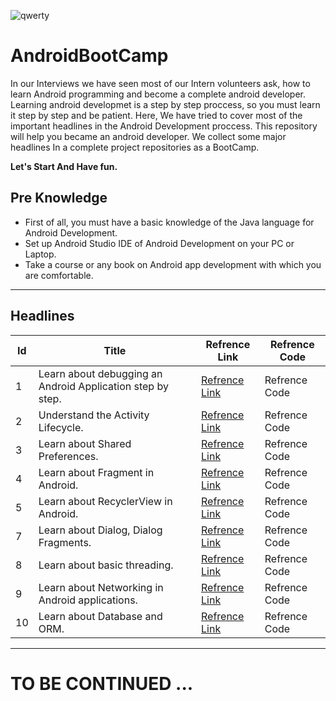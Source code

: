 ![qwerty](https://user-images.githubusercontent.com/13493645/66268485-abdb2300-e84a-11e9-91ef-2c01917f153d.jpg)


# AndroidBootCamp
In our Interviews we have seen most of our Intern volunteers ask, how to learn Android programming and become a complete android developer. Learning android developmet is a step by step proccess, so you must learn it step by step and be patient. Here, We have tried to cover most of the important headlines in the Android Development proccess. This repository will help you became an android developer. We collect some major headlines In a complete project repositories as a BootCamp.

**Let's Start And Have fun.**


## Pre Knowledge
* First of all, you must have a basic knowledge of the Java language for Android Development.
* Set up Android Studio IDE of Android Development on your PC or Laptop.
* Take a course or any book on Android app development with which you are comfortable.

---

## Headlines


| Id | Title | Refrence Link | Refrence Code |
| --- | --- | --- | --- |
|1| Learn about debugging an Android Application step by step.| [Refrence Link](https://developer.android.com/training/data-storage/shared-preferences) | Refrence Code |
|2| Understand the Activity Lifecycle. | [Refrence Link](https://developer.android.com/guide/components/activities/activity-lifecycle) | Refrence Code |
|3| Learn about Shared Preferences. | [Refrence Link](https://developer.android.com/training/data-storage/shared-preferences) | Refrence Code |
|4| Learn about Fragment in Android. | [Refrence Link](https://developer.android.com/guide/components/fragments.html) | Refrence Code |
|5| Learn about RecyclerView in Android.| [Refrence Link](https://developer.android.com/reference/android/support/v7/widget/RecyclerView.html) | Refrence Code |
|7| Learn about Dialog, Dialog Fragments. | [Refrence Link](https://developer.android.com/guide/topics/ui/dialogs) | Refrence Code|
|8| Learn about basic threading. | [Refrence Link](https://developer.android.com/topic/performance/threads) | Refrence Code |
|9| Learn about Networking in Android applications. | [Refrence Link](https://developer.android.com/training/basics/network-ops/connecting) | Refrence Code |
|10| Learn about Database and ORM. | [Refrence Link](https://developer.android.com/training/data-storage/sqlite) | Refrence Code |


---


# TO BE CONTINUED ...

